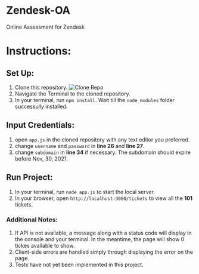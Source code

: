 # Zendesk-OA
 Online Assessment for Zendesk

# Instructions:

## Set Up:
1. Clone this repository. 
![Clone Repo](https://shiba.meowshiba.com/wp-content/uploads/2021/02/kindle_mac_01_clone.png "Clone Repo")  
2. Navigate the Terminal to the cloned repository.
3. In your terminal, run `npm install`. Wait till the `node_modules` folder successully installed.

## Input Credentials:
1. open `app.js` in the cloned repository with any text editor you preferred.
2. change `username` and `password` in __line 26__ and __line 27__.
3. change `subdomain` in __line 34__ if necessary. The subdomain should expire before Nov, 30, 2021.

## Run Project:
1. In your terminal, run `node app.js` to start the local server.
2. In your browser, open `http://localhost:3000/tickets` to view all the __101__ tickets.

### Additional Notes:
1. If API is not available, a message along with a status code will display in the console and your terminal. In the meantime, the page will show 0 tickes available to show.
2. Client-side errors are handled simply through displaying the error on the page.
3. Tests have not yet been implemented in this project.